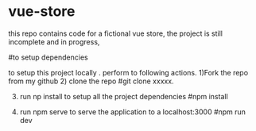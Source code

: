 # vue-store

this repo contains code for a fictional vue store, the project is still incomplete and in progress, 

#to setup dependencies
 
 to setup this project locally . perform to following actions.
 1)Fork the repo from my github
 2) clone the repo
 #git clone xxxxx.
 
 3) run np install to setup all the project dependencies
 #npm install 
 
 4) run npm serve to serve the application to a localhost:3000
 #npm run dev 
